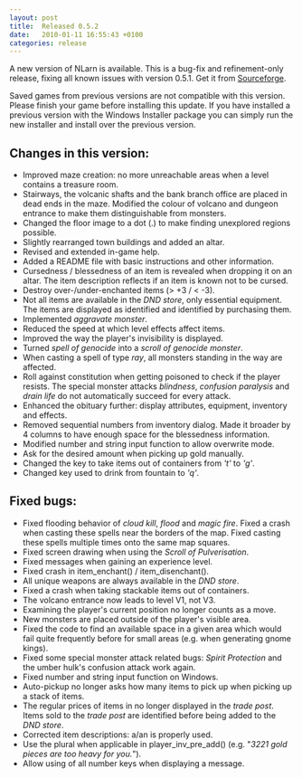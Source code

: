 ```yaml
---
layout: post
title:  Released 0.5.2
date:   2010-01-11 16:55:43 +0100
categories: release
---
```


A new version of NLarn is available. This is a bug-fix and refinement-only release, fixing all known issues with version 0.5.1.
Get it from [Sourceforge](https://sourceforge.net/projects/nlarn/files/nlarn/0.5.2/).

Saved games from previous versions are not compatible with this version. Please finish your game before installing this update. If you have installed a previous version with the Windows Installer package you can simply run the new installer and install over the previous version.

## Changes in this version:

* Improved maze creation: no more unreachable areas when a level contains a treasure room.
* Stairways, the volcanic shafts and the bank branch office are placed in dead ends in the maze. Modified the colour of volcano and dungeon entrance to make them distinguishable from monsters.
* Changed the floor image to a dot (.) to make finding unexplored regions possible.
* Slightly rearranged town buildings and added an altar.
* Revised and extended in-game help.
* Added a README file with basic instructions and other information.
* Cursedness / blessedness of an item is revealed when dropping it on an altar. The item description reflects if an item is known not to be cursed.
* Destroy over-/under-enchanted items (> +3 / < -3).
* Not all items are available in the _DND store_, only essential equipment. The items are displayed as identified and identified by purchasing them.
* Implemented _aggravate monster_.
* Reduced the speed at which level effects affect items.
* Improved the way the player's invisibility is displayed.
* Turned _spell of genocide_ into a _scroll of genocide monster_.
* When casting a spell of type _ray_, all monsters standing in the way are affected.
* Roll against constitution when getting poisoned to check if the player resists. The special monster attacks _blindness_, _confusion_  _paralysis_ and _drain life_ do not automatically succeed for every attack.
* Enhanced the obituary further: display attributes, equipment, inventory and effects.
* Removed sequential numbers from inventory dialog. Made it broader by 4 columns to have enough space for the blessedness information.
* Modified number and string input function to allow overwrite mode.
* Ask for the desired amount when picking up gold manually.
* Changed the key to take items out of containers from _'t'_ to _'g'_.
* Changed key used to drink from fountain to _'q'_.

## Fixed bugs:

* Fixed flooding behavior of _cloud kill_, _flood_ and _magic fire_. Fixed a crash when casting these spells near the borders of the map. Fixed casting these spells multiple times onto the same map squares.
* Fixed screen drawing when using the _Scroll of Pulverisation_.
* Fixed messages when gaining an experience level.
* Fixed crash in item_enchant() / item_disenchant().
* All unique weapons are always available in the _DND store_.
* Fixed a crash when taking stackable items out of containers.
* The volcano entrance now leads to level V1, not V3.
* Examining the player's current position no longer counts as a move.
* New monsters are placed outside of the player's visible area.
* Fixed the code to find an available space in a given area which would fail quite frequently before for small areas (e.g. when generating gnome kings).
* Fixed some special monster attack related bugs: _Spirit Protection_  and the umber hulk's confusion attack work again.
* Fixed number and string input function on Windows.
* Auto-pickup no longer asks how many items to pick up when picking up a stack of items.
* The regular prices of items in no longer displayed in the _trade post_. Items sold to the _trade post_ are identified before being added to the _DND store_.
* Corrected item descriptions: a/an is properly used.
* Use the plural when applicable in player_inv_pre_add() (e.g. "_3221 gold pieces *are* too heavy for you._").
* Allow using of all number keys when displaying a message.
